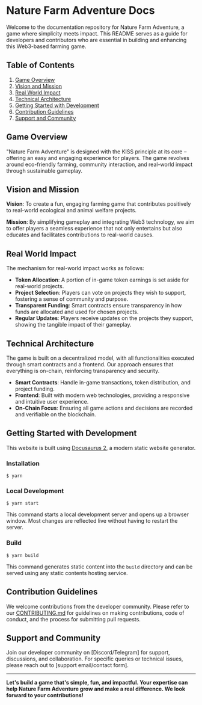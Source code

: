 # Nature Farm Adventure Docs

Welcome to the documentation repository for Nature Farm Adventure, a game where simplicity meets impact. This README serves as a guide for developers and contributors who are essential in building and enhancing this Web3-based farming game.

## Table of Contents

1. [Game Overview](#game-overview)
2. [Vision and Mission](#vision-and-mission)
3. [Real World Impact](#real-world-impact)
4. [Technical Architecture](#technical-architecture)
5. [Getting Started with Development](#getting-started-with-development)
6. [Contribution Guidelines](#contribution-guidelines)
7. [Support and Community](#support-and-community)

## Game Overview

"Nature Farm Adventure" is designed with the KISS principle at its core – offering an easy and engaging experience for players. The game revolves around eco-friendly farming, community interaction, and real-world impact through sustainable gameplay.

## Vision and Mission

**Vision**: To create a fun, engaging farming game that contributes positively to real-world ecological and animal welfare projects.

**Mission**: By simplifying gameplay and integrating Web3 technology, we aim to offer players a seamless experience that not only entertains but also educates and facilitates contributions to real-world causes.

## Real World Impact

The mechanism for real-world impact works as follows:

- **Token Allocation**: A portion of in-game token earnings is set aside for real-world projects.
- **Project Selection**: Players can vote on projects they wish to support, fostering a sense of community and purpose.
- **Transparent Funding**: Smart contracts ensure transparency in how funds are allocated and used for chosen projects.
- **Regular Updates**: Players receive updates on the projects they support, showing the tangible impact of their gameplay.

## Technical Architecture

The game is built on a decentralized model, with all functionalities executed through smart contracts and a frontend. Our approach ensures that everything is on-chain, reinforcing transparency and security.

- **Smart Contracts**: Handle in-game transactions, token distribution, and project funding.
- **Frontend**: Built with modern web technologies, providing a responsive and intuitive user experience.
- **On-Chain Focus**: Ensuring all game actions and decisions are recorded and verifiable on the blockchain.

## Getting Started with Development

This website is built using [Docusaurus 2](https://docusaurus.io/), a modern static website generator.

### Installation

```
$ yarn
```

### Local Development

```
$ yarn start
```

This command starts a local development server and opens up a browser window. Most changes are reflected live without having to restart the server.

### Build

```
$ yarn build
```

This command generates static content into the `build` directory and can be served using any static contents hosting service.

## Contribution Guidelines

We welcome contributions from the developer community. Please refer to our [CONTRIBUTING.md](CONTRIBUTING.md) for guidelines on making contributions, code of conduct, and the process for submitting pull requests.

## Support and Community

Join our developer community on [Discord/Telegram] for support, discussions, and collaboration. For specific queries or technical issues, please reach out to [support email/contact form].

---

**Let's build a game that's simple, fun, and impactful. Your expertise can help Nature Farm Adventure grow and make a real difference. We look forward to your contributions!**
